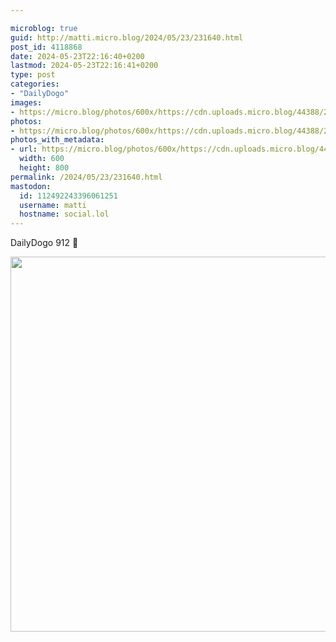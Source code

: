 ```yaml
---

microblog: true
guid: http://matti.micro.blog/2024/05/23/231640.html
post_id: 4118868
date: 2024-05-23T22:16:40+0200
lastmod: 2024-05-23T22:16:41+0200
type: post
categories:
- "DailyDogo"
images:
- https://micro.blog/photos/600x/https://cdn.uploads.micro.blog/44388/2024/943ef5f8813242f3ad9cc151554c737a.jpg
photos:
- https://micro.blog/photos/600x/https://cdn.uploads.micro.blog/44388/2024/943ef5f8813242f3ad9cc151554c737a.jpg
photos_with_metadata:
- url: https://micro.blog/photos/600x/https://cdn.uploads.micro.blog/44388/2024/943ef5f8813242f3ad9cc151554c737a.jpg
  width: 600
  height: 800
permalink: /2024/05/23/231640.html
mastodon:
  id: 112492243396061251
  username: matti
  hostname: social.lol
---
```

DailyDogo 912 🐶

<img src="/media/uploads/2024/943ef5f8813242f3ad9cc151554c737a.jpg" width="600" alt="" />
